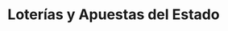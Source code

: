 ---
title: "Loterías y Apuestas del Estado"
url: /lleida/loterias-y-apuestas-del-estado/
shop: lotería
---